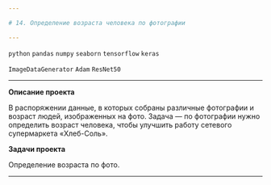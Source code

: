 ```yaml
---

# 14. Определение возраста человека по фотографии

---
```


`python` `pandas` `numpy` `seaborn` `tensorflow` `keras` 

`ImageDataGenerator` `Adam` `ResNet50`

---

**Описание проекта**

В распоряжении данные, в которых собраны различные фотографии и возраст людей, изображенных на фото. Задача — по фотографии нужно определить возраст человека, чтобы улучшить работу сетевого супермаркета «Хлеб-Соль».

**Задачи проекта**

Определение возраста по фото.

---